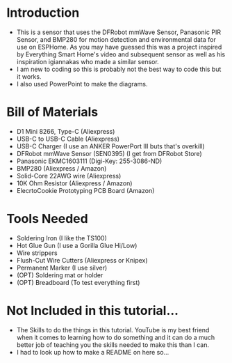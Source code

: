 # Introduction
  - This is a sensor that uses the DFRobot mmWave Sensor, Panasonic PIR Sensor, and BMP280 for motion detection and environmental data for use on ESPHome. As you may have guessed this was a project inspired by Everything Smart Home's video and subsequent sensor as well as his inspiration igiannakas who made a similar sensor.
  - I am new to coding so this is probably not the best way to code this but it works.
  - I also used PowerPoint to make the diagrams.
  
# Bill of Materials
  - D1 Mini 8266, Type-C (Aliexpress)
  - USB-C to USB-C Cable (Aliexpress)
  - USB-C Charger (I use an ANKER PowerPort III buts that's overkill)
  - DFRobot mmWave Sensor (SEN0395) (I get from DFRobot Store)
  - Panasonic EKMC1603111 (Digi-Key: 255-3086-ND)
  - BMP280 (Aliexpress / Amazon)
  - Solid-Core 22AWG wire (Aliexpress)
  - 10K Ohm Resistor (Aliexpress / Amazon)
  - ElecrtoCookie Prototyping PCB Board (Amazon)
  
# Tools Needed
  - Soldering Iron (I like the TS100)
  - Hot Glue Gun (I use a Gorilla Glue Hi/Low)
  - Wire strippers
  - Flush-Cut Wire Cutters (Aliexpress or Knipex)
  - Permanent Marker (I use silver)
  - (OPT) Soldering mat or holder
  - (OPT) Breadboard (To test everything first)
  
# Not Included in this tutorial...
  - The Skills to do the things in this tutorial. YouTube is my best friend when it comes to learning how to do something and it can do a much better job of teaching you the skills needed to make this than I can.
  - I had to look up how to make a README on here so...
